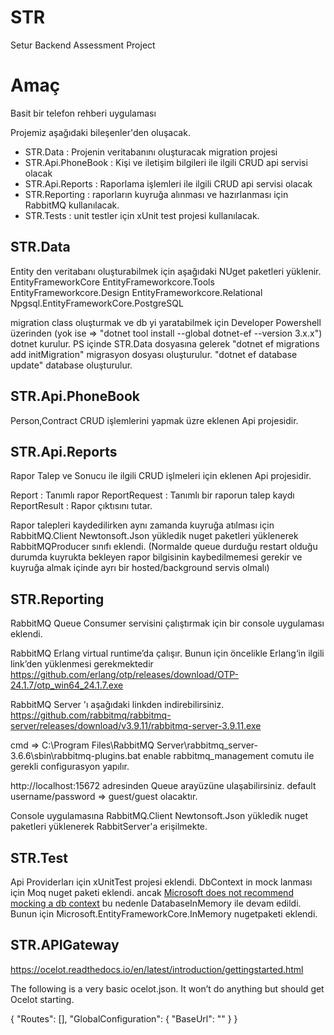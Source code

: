 # STR
Setur Backend Assessment Project
# Amaç
Basit bir telefon rehberi uygulaması

Projemiz aşağıdaki bileşenler'den oluşacak.

* STR.Data : Projenin veritabanını oluşturacak migration projesi 
* STR.Api.PhoneBook : Kişi ve iletişim bilgileri ile ilgili CRUD api servisi olacak
* STR.Api.Reports : Raporlama işlemleri ile ilgili CRUD api servisi olacak
* STR.Reporting : raporların kuyruğa alınması ve hazırlanması için RabbitMQ kullanılacak.
* STR.Tests : unit testler için xUnit test projesi kullanılacak.

## STR.Data 
Entity den veritabanı oluşturabilmek için aşağıdaki NUget paketleri yüklenir.
EntityFrameworkCore 
EntityFrameworkcore.Tools
EntityFrameworkcore.Design
EntityFrameworkcore.Relational
Npgsql.EntityFrameworkCore.PostgreSQL

migration class oluşturmak ve db yi yaratabilmek için 
Developer Powershell üzerinden (yok ise => "dotnet tool install --global dotnet-ef --version 3.x.x") dotnet kurulur.
PS içinde STR.Data dosyasına gelerek 
"dotnet ef migrations add initMigration" migrasyon dosyası oluşturulur.
"dotnet ef database update" database oluşturulur.

## STR.Api.PhoneBook

Person,Contract CRUD işlemlerini yapmak üzre eklenen Api projesidir.

## STR.Api.Reports

Rapor Talep ve Sonucu ile ilgili CRUD işlmeleri için eklenen Api projesidir.

Report : Tanımlı rapor
ReportRequest : Tanımlı bir raporun talep kaydı
ReportResult : Rapor çıktısını tutar.

Rapor talepleri kaydedilirken aynı zamanda kuyruğa atılması için 
RabbitMQ.Client
Newtonsoft.Json yükledik nuget paketleri yüklenerek RabbitMQProducer sınıfı eklendi.
(Normalde queue durduğu restart olduğu durumda kuyrukta bekleyen rapor bilgisinin kaybedilmemesi gerekir ve kuyruğa almak içinde ayrı bir hosted/background servis olmalı)

## STR.Reporting

RabbitMQ Queue Consumer servisini çalıştırmak için bir console uygulaması eklendi.

RabbitMQ Erlang virtual runtime’da çalışır. Bunun için öncelikle Erlang‘in ilgili link’den yüklenmesi gerekmektedir
https://github.com/erlang/otp/releases/download/OTP-24.1.7/otp_win64_24.1.7.exe

RabbitMQ Server 'ı aşağıdaki linkden indirebilirsiniz.
https://github.com/rabbitmq/rabbitmq-server/releases/download/v3.9.11/rabbitmq-server-3.9.11.exe

cmd => C:\Program Files\RabbitMQ Server\rabbitmq_server-3.6.6\sbin\rabbitmq-plugins.bat enable rabbitmq_management
comutu ile gerekli configurasyon yapılır.

 http://localhost:15672  adresinden Queue arayüzüne ulaşabilirsiniz. default username/password => guest/guest olacaktır.
 
Console uygulamasına 
RabbitMQ.Client
Newtonsoft.Json yükledik nuget paketleri yüklenerek RabbitServer'a erişilmekte.

## STR.Test

Api Providerları için xUnitTest projesi eklendi.
DbContext in mock lanması için Moq nuget paketi eklendi.
ancak
<a href="https://docs.microsoft.com/en-us/ef/core/testing/#unit-testing" rel="nofollow">Microsoft does not recommend mocking a db context</a>
bu nedenle  DatabaseInMemory ile devam edildi.
Bunun için Microsoft.EntityFrameworkCore.InMemory nugetpaketi eklendi.


## STR.APIGateway

https://ocelot.readthedocs.io/en/latest/introduction/gettingstarted.html

The following is a very basic ocelot.json. It won’t do anything but should get Ocelot starting.

{
    "Routes": [],
    "GlobalConfiguration": {
        "BaseUrl": ""
    }
}


